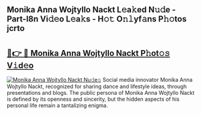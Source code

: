 ## Monika Anna Wojtyllo Nackt L𝚎a𝚔ed N𝚞𝚍e - Part-l8n Vi𝚍𝚎o L𝚎a𝚔s - H𝚘𝚝 O𝚗𝚕yf𝚊ns P𝚑𝚘tos jcrto

# <h2><a href="http://kf7wt2c.oniu.top/?m=Monika+Anna+Wojtyllo+Nackt">🔗👉 🔴 Monika Anna Wojtyllo Nackt P𝚑ot𝚘𝚜 V𝚒d𝚎o</a></h2>

[![Monika Anna Wojtyllo Nackt Nu𝚍e𝚜](https://i.imgur.com/0qMVB7G.gif)](http://kf7wt2c.oniu.top/?m=Monika+Anna+Wojtyllo+Nackt)
Social media innovator Monika Anna Wojtyllo Nackt, recognized for sharing dance and lifestyle ideas, through presentations and blogs. The public persona of Monika Anna Wojtyllo Nackt is defined by its openness and sincerity, but the hidden aspects of his personal life remain a tantalizing enigma.  
